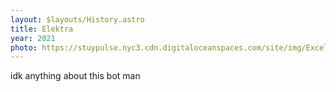```yaml
---
layout: $layouts/History.astro
title: Elektra
year: 2021
photo: https://stuypulse.nyc3.cdn.digitaloceanspaces.com/site/img/Excelsior.JPG
---
```


idk anything about this bot man
